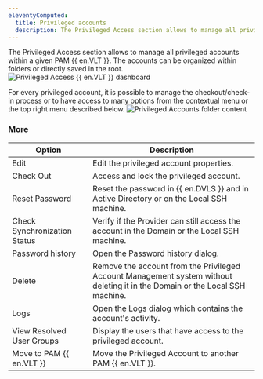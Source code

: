```yaml
---
eleventyComputed:
  title: Privileged accounts
  description: The Privileged Access section allows to manage all privileged accounts within a given PAM {{ en.VLT }}. The accounts can be organized within folders or directly saved in the root.
---
```

The Privileged Access section allows to manage all privileged accounts within a given PAM {{ en.VLT }}. The accounts can be organized within folders or directly saved in the root.
![Privileged Access {{ en.VLT }} dashboard](https://cdnweb.devolutions.net/docs/docs_en_server_ServerOp8150.png)

For every privileged account, it is possible to manage the checkout/check-in process or to have access to many options from the contextual menu or the top right menu described below.
![Privileged Accounts folder content](https://cdnweb.devolutions.net/docs/docs_en_server_ServerOp8151.png)

### More

| Option                     | Description                                                                                      |
|----------------------------|--------------------------------------------------------------------------------------------------|
| Edit                       | Edit the privileged account properties.                                                          |
| Check Out                  | Access and lock the privileged account.                                                          |
| Reset Password             | Reset the password in {{ en.DVLS }} and in Active Directory or on the Local SSH machine.         |
| Check Synchronization Status | Verify if the Provider can still access the account in the Domain or the Local SSH machine.    |
| Password history           | Open the Password history dialog.                                                                |
| Delete                     | Remove the account from the Privileged Account Management system without deleting it in the Domain or the Local SSH machine. |
| Logs                       | Open the Logs dialog which contains the account's activity.                                      |
| View Resolved User Groups  | Display the users that have access to the privileged account.                                    |
| Move to PAM {{ en.VLT }}   | Move the Privileged Account to another PAM {{ en.VLT }}.                                         |
